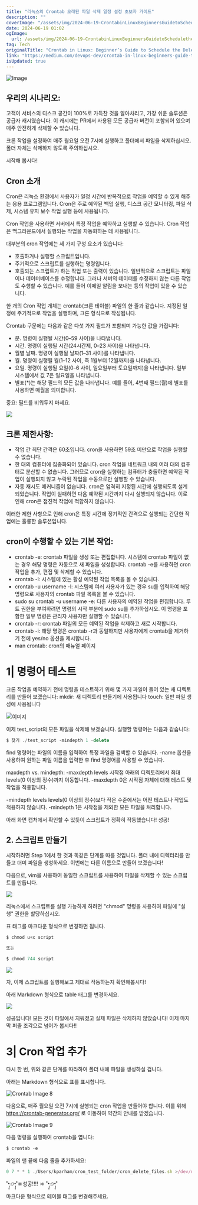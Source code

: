 ```yaml
---
title: "리눅스의 Crontab 오래된 파일 삭제 일정 설정 초보자 가이드"
description: ""
coverImage: "/assets/img/2024-06-19-CrontabinLinuxBeginnersGuidetoScheduletheDeletionofOutdatedFiles_0.png"
date: 2024-06-19 01:02
ogImage:
  url: /assets/img/2024-06-19-CrontabinLinuxBeginnersGuidetoScheduletheDeletionofOutdatedFiles_0.png
tag: Tech
originalTitle: "Crontab in Linux: Beginner’s Guide to Schedule the Deletion of Outdated Files"
link: "https://medium.com/devops-dev/crontab-in-linux-beginners-guide-to-schedule-the-deletion-of-outdated-files-e45543f364c0"
isUpdated: true
---
```


![Image](/assets/img/2024-06-19-CrontabinLinuxBeginnersGuidetoScheduletheDeletionofOutdatedFiles_0.png)

## 우리의 시나리오:

고객이 서비스의 디스크 공간이 100%로 가득찬 것을 알아차리고, 가장 쉬운 솔루션은 공급자 캐시였습니다. 이 캐시에는 PR에서 사용된 모든 공급자 버전이 포함되어 있으며 매주 안전하게 삭제할 수 있습니다.

크론 작업을 설정하여 매주 월요일 오전 7시에 실행하고 폴더에서 파일을 삭제하십시오. 폴더 자체는 삭제하지 않도록 주의하십시오.

<div class="content-ad"></div>

시작해 봅시다!

## Cron 소개

Cron은 리눅스 환경에서 사용자가 일정 시간에 반복적으로 작업을 예약할 수 있게 해주는 응용 프로그램입니다. Cron은 주로 예약된 백업 실행, 디스크 공간 모니터링, 파일 삭제, 시스템 유지 보수 작업 실행 등에 사용됩니다.

Cron 작업을 사용하면 서버에서 특정 작업을 예약하고 실행할 수 있습니다. Cron 작업은 백그라운드에서 실행되는 작업을 자동화하는 데 사용됩니다.

<div class="content-ad"></div>

대부분의 cron 작업에는 세 가지 구성 요소가 있습니다:

- 호출하거나 실행할 스크립트입니다.
- 주기적으로 스크립트를 실행하는 명령입니다.
- 호출되는 스크립트가 하는 작업 또는 출력이 있습니다. 일반적으로 스크립트는 파일이나 데이터베이스를 수정합니다. 그러나 서버의 데이터를 수정하지 않는 다른 작업도 수행할 수 있습니다. 예를 들어 이메일 알림을 보내는 등의 작업이 있을 수 있습니다.

한 개의 Cron 작업 개체는 crontab(크론 테이블) 파일의 한 줄과 같습니다. 지정된 일정에 주기적으로 작업을 실행하며, 크론 형식으로 작성됩니다.

Crontab 구문에는 다음과 같은 다섯 가지 필드가 포함되며 가능한 값을 가집니다:

<div class="content-ad"></div>

- 분. 명령이 실행될 시간(0–59 사이)을 나타냅니다.
- 시간. 명령이 실행될 시간(24시간제, 0–23 사이)을 나타냅니다.
- 월별 날짜. 명령이 실행될 날짜(1–31 사이)를 나타냅니다.
- 월. 명령이 실행될 월(1–12 사이, 즉 1월부터 12월까지)을 나타냅니다.
- 요일. 명령이 실행될 요일(0–6 사이, 일요일부터 토요일까지)을 나타냅니다. 일부 시스템에서 값 7은 일요일을 나타냅니다.
- 별표(\*)는 해당 필드의 모든 값을 나타냅니다. 예를 들어, 4번째 필드(월)에 별표를 사용하면 매월을 의미합니다.

중요: 필드를 비워두지 마세요.

<img src="/assets/img/2024-06-19-CrontabinLinuxBeginnersGuidetoScheduletheDeletionofOutdatedFiles_1.png" />

## 크론 제한사항:

<div class="content-ad"></div>

- 작업 간 최단 간격은 60초입니다. cron을 사용하면 59초 미만으로 작업을 실행할 수 없습니다.
- 한 대의 컴퓨터에 집중화되어 있습니다. cron 작업을 네트워크 내의 여러 대의 컴퓨터로 분산할 수 없습니다. 그러므로 cron을 실행하는 컴퓨터가 충돌하면 예약된 작업이 실행되지 않고 누락된 작업을 수동으로만 실행할 수 있습니다.
- 자동 재시도 메커니즘이 없습니다. cron은 엄격히 지정된 시간에 실행되도록 설계되었습니다. 작업이 실패하면 다음 예약된 시간까지 다시 실행되지 않습니다. 이로 인해 cron은 점진적 작업에 적합하지 않습니다.

이러한 제한 사항으로 인해 cron은 특정 시간에 정기적인 간격으로 실행되는 간단한 작업에는 훌륭한 솔루션입니다.

## cron이 수행할 수 있는 기본 작업:

- crontab -e: crontab 파일을 생성 또는 편집합니다. 시스템에 crontab 파일이 없는 경우 해당 명령은 자동으로 새 파일을 생성합니다. crontab -e를 사용하면 cron 작업을 추가, 편집 및 삭제할 수 있습니다.
- crontab -l: 시스템에 있는 활성 예약된 작업 목록을 볼 수 있습니다.
- crontab -u username -l: 시스템에 여러 사용자가 있는 경우 su를 입력하여 해당 명령으로 사용자의 crontab 파일 목록을 볼 수 있습니다.
- sudo su crontab -u username -e: 다른 사용자의 예약된 작업을 편집합니다. 루트 권한을 부여하려면 명령의 시작 부분에 sudo su를 추가하십시오. 이 명령을 포함한 일부 명령은 관리자 사용자만 실행할 수 있습니다.
- crontab -r: crontab 파일의 모든 예약된 작업을 삭제하고 새로 시작합니다.
- crontab -i: 해당 명령은 crontab -r과 동일하지만 사용자에게 crontab을 제거하기 전에 yes/no 옵션을 제시합니다.
- man crontab: cron의 매뉴얼 페이지

<div class="content-ad"></div>

# 1| 명령어 테스트

크론 작업을 예약하기 전에 명령을 테스트하기 위해 몇 가지 파일이 들어 있는 새 디렉토리를 만들어 보겠습니다:
mkdir: 새 디렉토리 만들기에 사용됩니다
touch: 일반 파일 생성에 사용됩니다

![이미지](/assets/img/2024-06-19-CrontabinLinuxBeginnersGuidetoScheduletheDeletionofOutdatedFiles_2.png)

이제 test_script의 모든 파일을 삭제해 보겠습니다. 실행할 명령어는 다음과 같습니다:

<div class="content-ad"></div>

```js
$ 찾기 ./test_script -mindepth 1 -delete
```

find 명령어는 파일의 이름을 입력하여 특정 파일을 검색할 수 있습니다. -name 옵션을 사용하여 원하는 파일 이름을 입력한 후 find 명령어를 사용할 수 있습니다.

maxdepth vs. mindepth:
-maxdepth levels
시작점 아래의 디렉토리에서 최대 levels(0 이상의 정수)까지 이동합니다. -maxdepth 0은 시작점 자체에 대해 테스트 및 작업을 적용합니다.

-mindepth levels
levels(0 이상의 정수)보다 작은 수준에서는 어떤 테스트나 작업도 적용하지 않습니다. -mindepth 1은 시작점을 제외한 모든 파일을 처리합니다.

<div class="content-ad"></div>

아래 화면 캡처에서 확인할 수 있듯이 스크립트가 정확히 작동했습니다! 성공!

## 2. 스크립트 만들기

시작하려면 Step 1에서 한 것과 똑같은 단계를 따를 것입니다. 폴더 내에 디렉터리를 만들고 더미 파일을 생성하세요. 이번에는 다른 이름으로 만들어 보겠습니다!

<div class="content-ad"></div>

다음으로, vim을 사용하여 동일한 스크립트를 사용하여 파일을 삭제할 수 있는 스크립트를 만듭니다.

<img src="/assets/img/2024-06-19-CrontabinLinuxBeginnersGuidetoScheduletheDeletionofOutdatedFiles_5.png" />

리눅스에서 스크립트를 실행 가능하게 하려면 "chmod" 명령을 사용하여 파일에 "실행" 권한을 할당하십시오.

<div class="content-ad"></div>

표 태그를 마크다운 형식으로 변경하면 됩니다.

```js
$ chmod u+x script

또는

$ chmod 744 script
```

<img src="/assets/img/2024-06-19-CrontabinLinuxBeginnersGuidetoScheduletheDeletionofOutdatedFiles_6.png" />

자, 이제 스크립트를 실행해보고 제대로 작동하는지 확인해봅시다!

<div class="content-ad"></div>

아래 Markdown 형식으로 table 태그를 변경하세요.

<img src="/assets/img/2024-06-19-CrontabinLinuxBeginnersGuidetoScheduletheDeletionofOutdatedFiles_7.png" />

성공입니다! 모든 것이 파일에서 지워졌고 실제 파일은 삭제하지 않았습니다! 이제 마지막 퍼즐 조각으로 넘어가 봅시다!!

# 3| Cron 작업 추가

다시 한 번, 위와 같은 단계를 따라하여 폴더 내에 파일을 생성하실 겁니다.

<div class="content-ad"></div>

아래는 Markdown 형식으로 표를 표시합니다.

![Crontab Image 8](/assets/img/2024-06-19-CrontabinLinuxBeginnersGuidetoScheduletheDeletionofOutdatedFiles_8.png)

다음으로, 매주 월요일 오전 7시에 실행되는 cron 작업을 만들어야 합니다. 이를 위해 https://crontab-generator.org/ 로 이동하여 약간의 안내를 받겠습니다.

![Crontab Image 9](/assets/img/2024-06-19-CrontabinLinuxBeginnersGuidetoScheduletheDeletionofOutdatedFiles_9.png)

다음 명령을 실행하여 crontab을 엽니다:

<div class="content-ad"></div>

```js
$ crontab -e
```

파일의 맨 끝에 다음 줄을 추가하세요:

```js
0 7 * * 1 ./Users/kparham/cron_test_folder/cron_delete_files.sh >/dev/null 2>&1
```

˚*•̩̩͙✩•̩̩͙*˚＊성공!!!! ＊ ˚*•̩̩͙✩•̩̩͙*˚

<div class="content-ad"></div>

마크다운 형식으로 테이블 태그를 변경해주세요.
